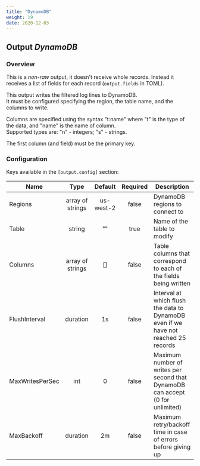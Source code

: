 ```yaml
---
title: "DynamoDB"
weight: 19
date: 2020-12-03
---
```

## Output *DynamoDB*

### Overview
This is a *non-raw* output, it doesn't receive whole records. Instead it receives a list of fields for each record (`output.fields` in TOML).


This output writes the filtered log lines to DynamoDB.  
 It must be
configured specifying the region, the table name, and the columns
to write.  

Columns are specified using the syntax "t:name" where "t"
is the type of the data, and "name" is the name of column.  
 Supported
types are: "n" - integers; "s" - strings.  

The first column (and field) must be the primary key.  



### Configuration

Keys available in the `[output.config]` section:

|Name|Type|Default|Required|Description|
|----|:--:|:-----:|:------:|-----------|
| Regions| array of strings| us-west-2| false| DynamoDB regions to connect to|
| Table| string| ""| true| Name of the table to modify|
| Columns| array of strings| []| false| Table columns that correspond to each of the fields being written|
| FlushInterval| duration| 1s| false| Interval at which flush the data to DynamoDB even if we have not reached 25 records|
| MaxWritesPerSec| int| 0| false| Maximum number of writes per second that DynamoDB can accept (0 for unlimited)|
| MaxBackoff| duration| 2m| false| Maximum retry/backoff time in case of errors before giving up|


